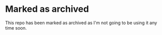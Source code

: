 # Marked as archived

This repo has been marked as archived as I'm not going to be using it any time soon.
